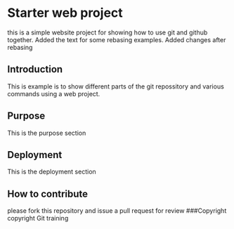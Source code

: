 # Starter web project
this is a simple website project for showing how to use git and github together.
Added the text for some rebasing examples. Added  changes after rebasing

## Introduction
This is example is to show different parts of the git repossitory  and various commands using a web project.

## Purpose
This is the purpose section

## Deployment
This is the deployment section

## How to contribute
please fork this repository and issue a pull request for review
###Copyright
copyright Git training 

